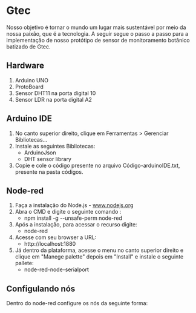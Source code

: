 # Gtec

Nosso objetivo é tornar o mundo um lugar mais sustentável por meio da nossa paixão, que é a tecnologia. A seguir segue o passo a passo para a implementação de nosso protótipo de sensor de monitoramento botânico batizado de Gtec.

## Hardware
1. Arduino UNO
2. ProtoBoard
3. Sensor DHT11 na porta digital 10
4. Sensor LDR na porta digital A2

## Arduino IDE
1. No canto superior direito, clique em Ferramentas > Gerenciar Bibliotecas...
2. Instale as seguintes Bibliotecas:
   - ArduinoJson
   - DHT sensor library
3. Copie e cole o código presente no arquivo Código-arduinoIDE.txt, presente na pasta códigos.


## Node-red
1. Faça a instalação do Node.js - www.nodejs.org
2. Abra  o CMD e digite o seguinte comando :
   - npm install -g --unsafe-perm node-red
3. Após a instalação, para acessar o recurso digite:
   - node-red
4. Acesse com seu browser a URL:
   - http://localhost:1880
5. Já dentro da plataforma, acesse o menu no canto superior direito e clique em "Manege palette" depois em "Install" e instale o seguinte pallete:
   - node-red-node-serialport


## Configulando nós
Dentro do node-red configure os nós da seguinte forma:


